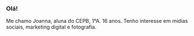 ### Olá!
Me chamo Joanna, aluna do CEPB, 1°A.
16 anos.
Tenho interesse em mídias sociais, marketing digital e fotografia.

<!--
**joannads28/joannads28** is a ✨ _special_ ✨ repository because its `README.md` (this file) appears on your GitHub profile.

Here are some ideas to get you started:

- 🔭 I’m currently working on ...
- 🌱 I’m currently learning ...
- 👯 I’m looking to collaborate on ...
- 🤔 I’m looking for help with ...
- 💬 Ask me about ...
- 📫 How to reach me: ...
- 😄 Pronouns: ...
- ⚡ Fun fact: ...
-->
